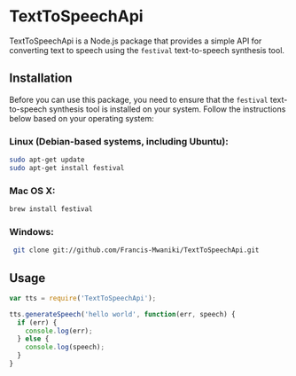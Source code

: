 # TextToSpeechApi

TextToSpeechApi is a Node.js package that provides a simple API for converting text to speech using the `festival` text-to-speech synthesis tool.

## Installation

Before you can use this package, you need to ensure that the `festival` text-to-speech synthesis tool is installed on your system. Follow the instructions below based on your operating system:

### Linux (Debian-based systems, including Ubuntu):

```bash
sudo apt-get update
sudo apt-get install festival
```

### Mac OS X:

```bash
brew install festival
```

### Windows:
```bash
 git clone git://github.com/Francis-Mwaniki/TextToSpeechApi.git
```

## Usage

```javascript
var tts = require('TextToSpeechApi');

tts.generateSpeech('hello world', function(err, speech) {
  if (err) {
    console.log(err);
  } else {
    console.log(speech);
  }
}      
```




